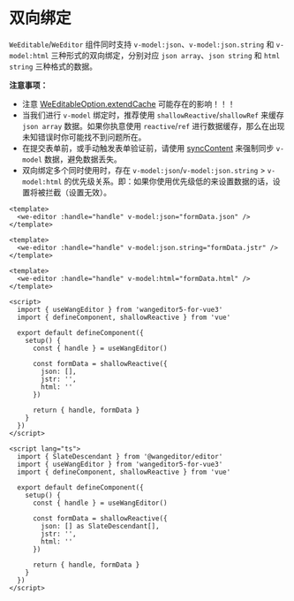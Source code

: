 # 双向绑定

`WeEditable`/`WeEditor` 组件同时支持 `v-model:json`、`v-model:json.string` 和 `v-model:html` 三种形式的双向绑定，分别对应 `json array`、`json string` 和 `html string` 三种格式的数据。

**注意事项：**

- 注意 [WeEditableOption.extendCache](./typescript.md#extendcache) 可能存在的影响！！！
- 当我们进行 `v-model` 绑定时，推荐使用 `shallowReactive`/`shallowRef` 来缓存 `json array` 数据。如果你执意使用 `reactive`/`ref` 进行数据缓存，那么在出现未知错误时你可能找不到问题所在。
- 在提交表单前，或手动触发表单验证前，请使用 [syncContent](./use-wang-editor.md#synccontent) 来强制同步 `v-model` 数据，避免数据丢失。
- 双向绑定多个同时使用时，存在 `v-model:json`/`v-model:json.string` > `v-model:html` 的优先级关系。即：如果你使用优先级低的来设置数据的话，设置将被拦截（设置无效）。

<CodeGroup>
  <CodeGroupItem title="JSON Array" active>

```vue
<template>
  <we-editor :handle="handle" v-model:json="formData.json" />
</template>
```

  </CodeGroupItem>

  <CodeGroupItem title="JSON String">

```vue
<template>
  <we-editor :handle="handle" v-model:json.string="formData.jstr" />
</template>
```

  </CodeGroupItem>

  <CodeGroupItem title="HTML String">

```vue
<template>
  <we-editor :handle="handle" v-model:html="formData.html" />
</template>
```

  </CodeGroupItem>
</CodeGroup>

<CodeGroup>
  <CodeGroupItem title="JS">

```vue
<script>
  import { useWangEditor } from 'wangeditor5-for-vue3'
  import { defineComponent, shallowReactive } from 'vue'

  export default defineComponent({
    setup() {
      const { handle } = useWangEditor()

      const formData = shallowReactive({
        json: [],
        jstr: '',
        html: ''
      })

      return { handle, formData }
    }
  })
</script>
```

  </CodeGroupItem>

  <CodeGroupItem title="TS" active>

```vue
<script lang="ts">
  import { SlateDescendant } from '@wangeditor/editor'
  import { useWangEditor } from 'wangeditor5-for-vue3'
  import { defineComponent, shallowReactive } from 'vue'

  export default defineComponent({
    setup() {
      const { handle } = useWangEditor()

      const formData = shallowReactive({
        json: [] as SlateDescendant[],
        jstr: '',
        html: ''
      })

      return { handle, formData }
    }
  })
</script>
```

  </CodeGroupItem>
</CodeGroup>
